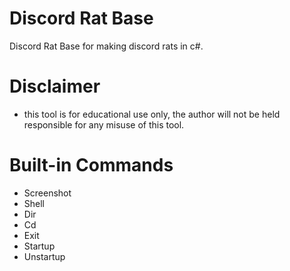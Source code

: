 # Discord Rat Base
Discord Rat Base for making discord rats in c#.

# Disclaimer
* this tool is for educational use only, the author will not be held responsible for any misuse of this tool.
  
# Built-in Commands
* Screenshot
* Shell
* Dir
* Cd
* Exit
* Startup
* Unstartup
